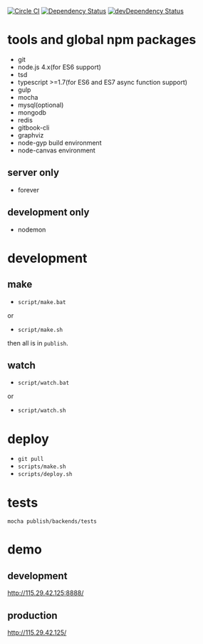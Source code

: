 [![Circle CI](https://circleci.com/gh/plantain-00/SubsNoti/tree/master.svg?style=svg)](https://circleci.com/gh/plantain-00/SubsNoti/tree/master)
[![Dependency Status](https://david-dm.org/plantain-00/SubsNoti.svg)](https://david-dm.org/plantain-00/SubsNoti)
[![devDependency Status](https://david-dm.org/plantain-00/SubsNoti/dev-status.svg)](https://david-dm.org/plantain-00/SubsNoti#info=devDependencies)

# tools and global npm packages

+ git
+ node.js 4.x(for ES6 support)
+ tsd
+ typescript >=1.7(for ES6 and ES7 async function support)
+ gulp
+ mocha
+ mysql(optional)
+ mongodb
+ redis
+ gitbook-cli
+ graphviz
+ node-gyp build environment
+ node-canvas environment

## server only

+ forever

## development only

+ nodemon

# development

## make

+ `script/make.bat`

or

+ `script/make.sh`

then all is in `publish`.

## watch

+ `script/watch.bat`

or

+ `script/watch.sh`

# deploy

+ `git pull`
+ `scripts/make.sh`
+ `scripts/deploy.sh`

# tests

`mocha publish/backends/tests`

# demo

## development

http://115.29.42.125:8888/

## production

http://115.29.42.125/

